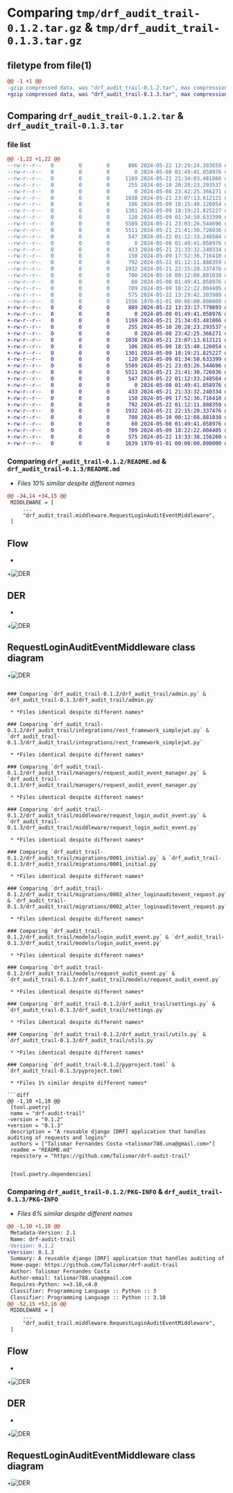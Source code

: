 # Comparing `tmp/drf_audit_trail-0.1.2.tar.gz` & `tmp/drf_audit_trail-0.1.3.tar.gz`

## filetype from file(1)

```diff
@@ -1 +1 @@
-gzip compressed data, was "drf_audit_trail-0.1.2.tar", max compression
+gzip compressed data, was "drf_audit_trail-0.1.3.tar", max compression
```

## Comparing `drf_audit_trail-0.1.2.tar` & `drf_audit_trail-0.1.3.tar`

### file list

```diff
@@ -1,22 +1,22 @@
--rw-r--r--   0        0        0      806 2024-05-22 13:29:24.303659 drf_audit_trail-0.1.2/README.md
--rw-r--r--   0        0        0        0 2024-05-08 01:49:41.058976 drf_audit_trail-0.1.2/drf_audit_trail/__init__.py
--rw-r--r--   0        0        0     1169 2024-05-21 21:34:03.481866 drf_audit_trail-0.1.2/drf_audit_trail/admin.py
--rw-r--r--   0        0        0      255 2024-05-10 20:28:23.293537 drf_audit_trail-0.1.2/drf_audit_trail/apps.py
--rw-r--r--   0        0        0        0 2024-05-08 23:42:25.366271 drf_audit_trail-0.1.2/drf_audit_trail/integrations/__init__.py
--rw-r--r--   0        0        0     1038 2024-05-21 23:07:13.612121 drf_audit_trail-0.1.2/drf_audit_trail/integrations/rest_framework_simplejwt.py
--rw-r--r--   0        0        0      106 2024-05-09 18:15:40.126054 drf_audit_trail-0.1.2/drf_audit_trail/managers/__init__.py
--rw-r--r--   0        0        0     1301 2024-05-09 18:19:21.825227 drf_audit_trail-0.1.2/drf_audit_trail/managers/request_audit_event_manager.py
--rw-r--r--   0        0        0      120 2024-05-09 01:34:50.633399 drf_audit_trail-0.1.2/drf_audit_trail/middleware/__init__.py
--rw-r--r--   0        0        0     5589 2024-05-21 23:03:26.544696 drf_audit_trail-0.1.2/drf_audit_trail/middleware/request_login_audit_event.py
--rw-r--r--   0        0        0     5511 2024-05-21 21:41:30.726036 drf_audit_trail-0.1.2/drf_audit_trail/migrations/0001_initial.py
--rw-r--r--   0        0        0      547 2024-05-22 01:12:33.248504 drf_audit_trail-0.1.2/drf_audit_trail/migrations/0002_alter_loginauditevent_request.py
--rw-r--r--   0        0        0        0 2024-05-08 01:49:41.058976 drf_audit_trail-0.1.2/drf_audit_trail/migrations/__init__.py
--rw-r--r--   0        0        0      433 2024-05-21 21:33:32.240334 drf_audit_trail-0.1.2/drf_audit_trail/mixins.py
--rw-r--r--   0        0        0      150 2024-05-09 17:52:36.716410 drf_audit_trail-0.1.2/drf_audit_trail/models/__init__.py
--rw-r--r--   0        0        0      792 2024-05-22 01:12:11.888359 drf_audit_trail-0.1.2/drf_audit_trail/models/login_audit_event.py
--rw-r--r--   0        0        0     1932 2024-05-21 22:15:20.337476 drf_audit_trail-0.1.2/drf_audit_trail/models/request_audit_event.py
--rw-r--r--   0        0        0      700 2024-05-10 00:12:08.881038 drf_audit_trail-0.1.2/drf_audit_trail/settings.py
--rw-r--r--   0        0        0       60 2024-05-08 01:49:41.058976 drf_audit_trail-0.1.2/drf_audit_trail/tests.py
--rw-r--r--   0        0        0      709 2024-05-09 18:22:22.004405 drf_audit_trail-0.1.2/drf_audit_trail/utils.py
--rw-r--r--   0        0        0      575 2024-05-22 13:29:42.303988 drf_audit_trail-0.1.2/pyproject.toml
--rw-r--r--   0        0        0     1556 1970-01-01 00:00:00.000000 drf_audit_trail-0.1.2/PKG-INFO
+-rw-r--r--   0        0        0      889 2024-05-22 13:33:17.779893 drf_audit_trail-0.1.3/README.md
+-rw-r--r--   0        0        0        0 2024-05-08 01:49:41.058976 drf_audit_trail-0.1.3/drf_audit_trail/__init__.py
+-rw-r--r--   0        0        0     1169 2024-05-21 21:34:03.481866 drf_audit_trail-0.1.3/drf_audit_trail/admin.py
+-rw-r--r--   0        0        0      255 2024-05-10 20:28:23.293537 drf_audit_trail-0.1.3/drf_audit_trail/apps.py
+-rw-r--r--   0        0        0        0 2024-05-08 23:42:25.366271 drf_audit_trail-0.1.3/drf_audit_trail/integrations/__init__.py
+-rw-r--r--   0        0        0     1038 2024-05-21 23:07:13.612121 drf_audit_trail-0.1.3/drf_audit_trail/integrations/rest_framework_simplejwt.py
+-rw-r--r--   0        0        0      106 2024-05-09 18:15:40.126054 drf_audit_trail-0.1.3/drf_audit_trail/managers/__init__.py
+-rw-r--r--   0        0        0     1301 2024-05-09 18:19:21.825227 drf_audit_trail-0.1.3/drf_audit_trail/managers/request_audit_event_manager.py
+-rw-r--r--   0        0        0      120 2024-05-09 01:34:50.633399 drf_audit_trail-0.1.3/drf_audit_trail/middleware/__init__.py
+-rw-r--r--   0        0        0     5589 2024-05-21 23:03:26.544696 drf_audit_trail-0.1.3/drf_audit_trail/middleware/request_login_audit_event.py
+-rw-r--r--   0        0        0     5511 2024-05-21 21:41:30.726036 drf_audit_trail-0.1.3/drf_audit_trail/migrations/0001_initial.py
+-rw-r--r--   0        0        0      547 2024-05-22 01:12:33.248504 drf_audit_trail-0.1.3/drf_audit_trail/migrations/0002_alter_loginauditevent_request.py
+-rw-r--r--   0        0        0        0 2024-05-08 01:49:41.058976 drf_audit_trail-0.1.3/drf_audit_trail/migrations/__init__.py
+-rw-r--r--   0        0        0      433 2024-05-21 21:33:32.240334 drf_audit_trail-0.1.3/drf_audit_trail/mixins.py
+-rw-r--r--   0        0        0      150 2024-05-09 17:52:36.716410 drf_audit_trail-0.1.3/drf_audit_trail/models/__init__.py
+-rw-r--r--   0        0        0      792 2024-05-22 01:12:11.888359 drf_audit_trail-0.1.3/drf_audit_trail/models/login_audit_event.py
+-rw-r--r--   0        0        0     1932 2024-05-21 22:15:20.337476 drf_audit_trail-0.1.3/drf_audit_trail/models/request_audit_event.py
+-rw-r--r--   0        0        0      700 2024-05-10 00:12:08.881038 drf_audit_trail-0.1.3/drf_audit_trail/settings.py
+-rw-r--r--   0        0        0       60 2024-05-08 01:49:41.058976 drf_audit_trail-0.1.3/drf_audit_trail/tests.py
+-rw-r--r--   0        0        0      709 2024-05-09 18:22:22.004405 drf_audit_trail-0.1.3/drf_audit_trail/utils.py
+-rw-r--r--   0        0        0      575 2024-05-22 13:33:38.156260 drf_audit_trail-0.1.3/pyproject.toml
+-rw-r--r--   0        0        0     1639 1970-01-01 00:00:00.000000 drf_audit_trail-0.1.3/PKG-INFO
```

### Comparing `drf_audit_trail-0.1.2/README.md` & `drf_audit_trail-0.1.3/README.md`

 * *Files 10% similar despite different names*

```diff
@@ -34,14 +34,15 @@
 MIDDLEWARE = [
     ...
     "drf_audit_trail.middleware.RequestLoginAuditEventMiddleware",
 ]
 ```
 
 ## Flow
-
+![DER](docs/flow.png)
 
 ## DER
-
+![DER](docs/DER.png)
 
 ## RequestLoginAuditEventMiddleware class diagram
+![DER](docs/middleware_class_diagram.png)
```

### Comparing `drf_audit_trail-0.1.2/drf_audit_trail/admin.py` & `drf_audit_trail-0.1.3/drf_audit_trail/admin.py`

 * *Files identical despite different names*

### Comparing `drf_audit_trail-0.1.2/drf_audit_trail/integrations/rest_framework_simplejwt.py` & `drf_audit_trail-0.1.3/drf_audit_trail/integrations/rest_framework_simplejwt.py`

 * *Files identical despite different names*

### Comparing `drf_audit_trail-0.1.2/drf_audit_trail/managers/request_audit_event_manager.py` & `drf_audit_trail-0.1.3/drf_audit_trail/managers/request_audit_event_manager.py`

 * *Files identical despite different names*

### Comparing `drf_audit_trail-0.1.2/drf_audit_trail/middleware/request_login_audit_event.py` & `drf_audit_trail-0.1.3/drf_audit_trail/middleware/request_login_audit_event.py`

 * *Files identical despite different names*

### Comparing `drf_audit_trail-0.1.2/drf_audit_trail/migrations/0001_initial.py` & `drf_audit_trail-0.1.3/drf_audit_trail/migrations/0001_initial.py`

 * *Files identical despite different names*

### Comparing `drf_audit_trail-0.1.2/drf_audit_trail/migrations/0002_alter_loginauditevent_request.py` & `drf_audit_trail-0.1.3/drf_audit_trail/migrations/0002_alter_loginauditevent_request.py`

 * *Files identical despite different names*

### Comparing `drf_audit_trail-0.1.2/drf_audit_trail/models/login_audit_event.py` & `drf_audit_trail-0.1.3/drf_audit_trail/models/login_audit_event.py`

 * *Files identical despite different names*

### Comparing `drf_audit_trail-0.1.2/drf_audit_trail/models/request_audit_event.py` & `drf_audit_trail-0.1.3/drf_audit_trail/models/request_audit_event.py`

 * *Files identical despite different names*

### Comparing `drf_audit_trail-0.1.2/drf_audit_trail/settings.py` & `drf_audit_trail-0.1.3/drf_audit_trail/settings.py`

 * *Files identical despite different names*

### Comparing `drf_audit_trail-0.1.2/drf_audit_trail/utils.py` & `drf_audit_trail-0.1.3/drf_audit_trail/utils.py`

 * *Files identical despite different names*

### Comparing `drf_audit_trail-0.1.2/pyproject.toml` & `drf_audit_trail-0.1.3/pyproject.toml`

 * *Files 1% similar despite different names*

```diff
@@ -1,10 +1,10 @@
 [tool.poetry]
 name = "drf-audit-trail"
-version = "0.1.2"
+version = "0.1.3"
 description = "A reusable django [DRF] application that handles auditing of requests and logins"
 authors = ["Talismar Fernandes Costa <talismar788.una@gmail.com>"]
 readme = "README.md"
 repository = "https://github.com/Talismar/drf-audit-trail"
 
 
 [tool.poetry.dependencies]
```

### Comparing `drf_audit_trail-0.1.2/PKG-INFO` & `drf_audit_trail-0.1.3/PKG-INFO`

 * *Files 6% similar despite different names*

```diff
@@ -1,10 +1,10 @@
 Metadata-Version: 2.1
 Name: drf-audit-trail
-Version: 0.1.2
+Version: 0.1.3
 Summary: A reusable django [DRF] application that handles auditing of requests and logins
 Home-page: https://github.com/Talismar/drf-audit-trail
 Author: Talismar Fernandes Costa
 Author-email: talismar788.una@gmail.com
 Requires-Python: >=3.10,<4.0
 Classifier: Programming Language :: Python :: 3
 Classifier: Programming Language :: Python :: 3.10
@@ -52,15 +52,16 @@
 MIDDLEWARE = [
     ...
     "drf_audit_trail.middleware.RequestLoginAuditEventMiddleware",
 ]
 ```
 
 ## Flow
-
+![DER](docs/flow.png)
 
 ## DER
-
+![DER](docs/DER.png)
 
 ## RequestLoginAuditEventMiddleware class diagram
+![DER](docs/middleware_class_diagram.png)
```

